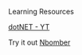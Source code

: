 Learning Resources

[dotNET - YT](https://www.youtube.com/c/dotNET/videos)




Try it out
[Nbomber](https://nbomber.com/)
